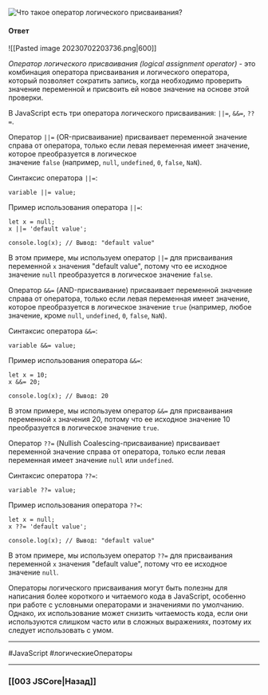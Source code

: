 ![Что такое оператор логического присваивания?](https://youtu.be/OA63L1eQ6pA?t=693)

#### Ответ

![[Pasted image 20230702203736.png|600]]

*Оператор логического присваивания (logical assignment operator)* - это комбинация оператора присваивания и логического оператора, который позволяет сократить запись, когда необходимо проверить значение переменной и присвоить ей новое значение на основе этой проверки.

В JavaScript есть три оператора логического присваивания: `||=`, `&&=`, `??=`.

Оператор `||=` (OR-присваивание) присваивает переменной значение справа от оператора, только если левая переменная имеет значение, которое преобразуется в логическое значение `false` (например, `null`, `undefined`, `0`, `false`, `NaN`).

Синтаксис оператора `||=`:

```
variable ||= value;
```

Пример использования оператора `||=`:

```
let x = null;
x ||= 'default value';

console.log(x); // Вывод: "default value"
```

В этом примере, мы используем оператор `||=` для присваивания переменной `x` значения "default value", потому что ее исходное значение `null` преобразуется в логическое значение `false`.

Оператор `&&=` (AND-присваивание) присваивает переменной значение справа от оператора, только если левая переменная имеет значение, которое преобразуется в логическое значение `true` (например, любое значение, кроме `null`, `undefined`, `0`, `false`, `NaN`).

Синтаксис оператора `&&=`:

```
variable &&= value;
```

Пример использования оператора `&&=`:

```
let x = 10;
x &&= 20;

console.log(x); // Вывод: 20
```

В этом примере, мы используем оператор `&&=` для присваивания переменной `x` значения 20, потому что ее исходное значение 10 преобразуется в логическое значение `true`.

Оператор `??=` (Nullish Coalescing-присваивание) присваивает переменной значение справа от оператора, только если левая переменная имеет значение `null` или `undefined`.

Синтаксис оператора `??=`:

```
variable ??= value;
```

Пример использования оператора `??=`:

```
let x = null;
x ??= 'default value';

console.log(x); // Вывод: "default value"
```

В этом примере, мы используем оператор `??=` для присваивания переменной `x` значения "default value", потому что ее исходное значение `null`.

Операторы логического присваивания могут быть полезны для написания более короткого и читаемого кода в JavaScript, особенно при работе с условными операторами и значениями по умолчанию. Однако, их использование может снизить читаемость кода, если они используются слишком часто или в сложных выражениях, поэтому их следует использовать с умом.

___
 #JavaScript #логическиеОператоры 

___

### [[003 JSCore|Назад]]